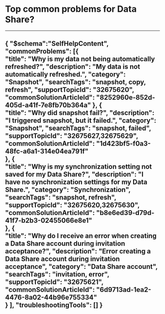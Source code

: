 <properties
pageTitle="Top common problems for Data Share"
description="Document for Data Share problems"
service="Microsoft.DataShare"
resource="accounts"
authors="joannapea"
ms.author="joanpo"
displayOrder=""
articleId="732e3e49-8b2a-4d10-8456-db42dc47c9b2"
selfHelpType="diagnoseandsolve"
productPesIds="16762"
cloudEnvironments="public, Fairfax"
/>

# Top common problems for Data Share?
---
{
	"$schema":"SelfHelpContent",
	"commonProblems": [{				    
			"title": "Why is my data not being automatically refreshed?",
			"description": "My data is not automatically refreshed.",
			"category": "Snapshot",
			"searchTags": "snapshot, copy, refresh",
			"supportTopicId": "32675620",
			"commonSolutionArticleId": "8252960e-852d-405d-a41f-7e8fb70b364a"
		}, {			         
			"title": "Why did snapshot fail?",
			"description": "I triggered snapshot, but it failed.",
			"category": "Snapshot",
			"searchTags": "snapshot, failed",
			"supportTopicId": "32675627,32675629",
			"commonSolutionArticleId": "1d423bf5-f0a3-48fc-a6a1-314e04ea791f"			
		}, {			         
			"title": "Why is my synchronization setting not saved for my Data Share?",
			"description": "I have no synchronization settings for my Data Share.",
			"category": "Synchronization",
			"searchTags": "snapshot, refresh",
			"supportTopicId": "32675620,32675630",
			"commonSolutionArticleId": "b8e6ed39-d79d-41f7-b2b3-02455066e8e1"			
		}, {			         
			"title": "Why do I receive an error when creating a Data Share account during invitation acceptance?",
			"description": "Error creating a Data Share account during invitation acceptance",
			"category": "Data Share account",
			"searchTags": "invitation, error",
			"supportTopicId": "32675621",
			"commonSolutionArticleId": "6d9713ad-1ea2-4476-8a02-44b96e755334"			
		}
	],
	"troubleshootingTools": []
}
---
